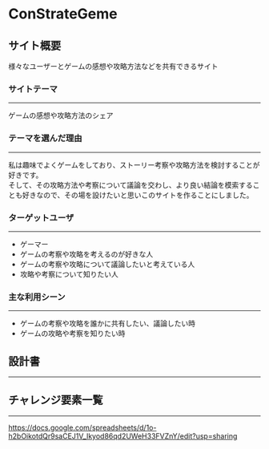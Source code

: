 # ConStrateGeme


## サイト概要
様々なユーザーとゲームの感想や攻略方法などを共有できるサイト


### サイトテーマ
---
ゲームの感想や攻略方法のシェア


### テーマを選んだ理由
---
私は趣味でよくゲームをしており、ストーリー考察や攻略方法を検討することが好きです。  
そして、その攻略方法や考察について議論を交わし、より良い結論を模索することも好きなので、その場を設けたいと思いこのサイトを作ることにしました。


### ターゲットユーザ
---
- ゲーマー
- ゲームの考察や攻略を考えるのが好きな人
- ゲームの考察や攻略について議論したいと考えている人
- 攻略や考察について知りたい人


### 主な利用シーン
---
- ゲームの考察や攻略を誰かに共有したい、議論したい時
- ゲームの攻略や考察を知りたい時


## 設計書
---



## チャレンジ要素一覧
---
https://docs.google.com/spreadsheets/d/1o-h2bOikotdQr9saCEJ1V_Ikyod86qd2UWeH33FVZnY/edit?usp=sharing



